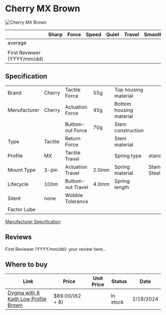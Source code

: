 # Cherry MX Brown

![Cherry MX Brown](https://www.cherry-world.com/media/catalog/product/cache/661c0bae3bb54b88fbb1b415a9d390cb/m/x/mx1a-g1na_sideview4.jpg)

|                             | Sharp | Force | Speed | Quiet | Travel | Smoothness | Stability | Crispness | Thockiness | Clackiness | Poppiness | RGB | Consistency | Overall |
| --------------------------- | ----- | ----- | ----- | ----- | ------ | ---------- | --------- | --------- | ---------- | ---------- | --------- | --- | ----------- | ------- |
| average                     |       |       |       |       |        |            |           |           |            |            |           |     |             |         |
|                             |       |       |       |       |        |            |           |           |            |            |           |     |             |         |
| First Reviewer (YYYY/mm/dd) |       |       |       |       |        |            |           |           |            |            |           |     |             |         |

## Specification

|              |         |                   |       |                         |                |
| ------------ | ------- | ----------------- | ----- | ----------------------- | -------------- |
| Brand        | Cherry  | Tactile Force     | 55g   | Top housing material    |                |
| Manufacturer | Cherry  | Actuation Force   | 45g   | Bottom housing material |                |
|              |         | Buttom-out Force  | 70g   | Stem construction       |                |
| Type         | Tactile | Return Force      |       | Stem material           |                |
| Profile      | MX      | Tactile Travel    |       | Spring type             | standard       |
| Mount Type   | 3-pin   | Actuation Travel  | 2.0mm | Spring material         | Stainess Steel |
| Lifecycle    | 100m    | Buttom-out Travel | 4.0mm | Spring length           |                |
| Silent       | none    | Wobble Tolerance  |       |                         |                |
| Factor Lube  |         |                   |       |                         |                |

[Manufacturer Specification](https://cherry.saas.contentserv.com/admin/rest/smart/preset/28?ContextIDs=22264&Dpi=72&PDFPrintable=0&PDFTitle=&PDFSubject=&PDFAuthor=&PDFKeywords=&PDFUserPassword=&PDFAdminPassword=&PDFAllowPrinting=0&PDFAllowCopying=0&PDFAllowModification=0&PDFAllowAnnotation=0&Language=36&Format=pdfreactor&Download=0&Colorspace=rgb&MarksAndBleeds=0&PDFConformance=431)

## Reviews

First Reviewer (YYYY/mm/dd):
your review here...

## Where to buy

| Link                                                                                               | Price           | Unit Price | Status   | Date      |
| -------------------------------------------------------------------------------------------------- | --------------- | ---------- | -------- | --------- |
| [Dygma with 8 Kailh Low Profile Brown](https://dygma.com/products/switches?variant=43658510172398) | $69.00/(62 + 8) |            | In stock | 2/18/2024 |
